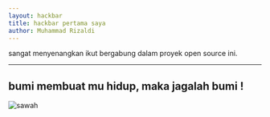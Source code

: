 ```yaml
---
layout: hackbar
title: hackbar pertama saya
author: Muhammad Rizaldi
---
```


<!-- Your MESSAGE on open source-->
sangat menyenangkan ikut bergabung dalam proyek open source ini.

---

## bumi membuat mu hidup, maka jagalah bumi !

![sawah]({{site.baseurl}}/assets/images/mhmmdrzld.png)
